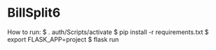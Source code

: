 # BillSplit6

How to run:
$ . auth/Scripts/activate
$ pip install -r requirements.txt
$ export FLASK_APP=project
$ flask run
